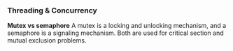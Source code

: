 
### Threading & Concurrency 

**Mutex vs semaphore**
A mutex is a locking and unlocking mechanism, and a semaphore is a signaling mechanism. Both are used for critical section and mutual exclusion problems.

